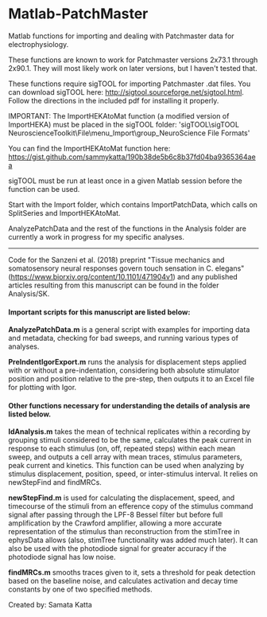 Matlab-PatchMaster
==================

Matlab functions for importing and dealing with Patchmaster data for electrophysiology.

These functions are known to work for Patchmaster versions 2x73.1 through 2x90.1. They will most likely work on later versions, but I haven't tested that.

These functions require sigTOOL for importing Patchmaster .dat files. You can download sigTOOL here: http://sigtool.sourceforge.net/sigtool.html.
Follow the directions in the included pdf for installing it properly.

IMPORTANT:
The ImportHEKAtoMat function (a modified version of ImportHEKA) must be placed in the sigTOOL folder:
'sigTOOL\sigTOOL NeuroscienceToolkit\File\menu_Import\group_NeuroScience File Formats' 

You can find the ImportHEKAtoMat function here: https://gist.github.com/sammykatta/190b38de5b6c8b37fd04ba9365364aea

sigTOOL must be run at least once in a given Matlab session before the function can be used.

Start with the Import folder, which contains ImportPatchData, which calls on SplitSeries and ImportHEKAtoMat.

AnalyzePatchData and the rest of the functions in the Analysis folder are currently a work in progress for my specific analyses.

------------------

Code for the Sanzeni et al. (2018) preprint "Tissue mechanics and somatosensory neural responses govern touch sensation in C. elegans" (https://www.biorxiv.org/content/10.1101/471904v1) and any published articles resulting from this manuscript can be found in the folder Analysis/SK. 

#### Important scripts for this manuscript are listed below:

**AnalyzePatchData.m** is a general script with examples for importing data and metadata, checking for bad sweeps, and running various types of analyses.

**PreIndentIgorExport.m** runs the analysis for displacement steps applied with or without a pre-indentation, considering both absolute stimulator position and position relative to the pre-step, then outputs it to an Excel file for plotting with Igor.


#### Other functions necessary for understanding the details of analysis are listed below.

**IdAnalysis.m** takes the mean of technical replicates within a recording by grouping stimuli considered to be the same, calculates the peak current in response to each stimulus (on, off, repeated steps) within each mean sweep, and outputs a cell array with mean traces, stimulus parameters, peak current and kinetics. This function can be used when analyzing by stimulus displacement, position, speed, or inter-stimulus interval. It relies on newStepFind and findMRCs.

**newStepFind.m** is used for calculating the displacement, speed, and timecourse of the stimuli from an efference copy of the stimulus command signal after passing through the LPF-8 Bessel filter but before full amplification by the Crawford amplifier, allowing a more accurate representation of the stimulus than reconstruction from the stimTree in ephysData allows (also, stimTree functionality was added much later). It can also be used with the photodiode signal for greater accuracy if the photodiode signal has low noise.
    
**findMRCs.m** smooths traces given to it, sets a threshold for peak detection based on the baseline noise, and calculates activation and decay time constants by one of two specified methods.


Created by: Samata Katta
